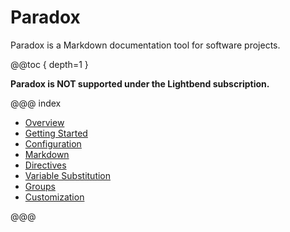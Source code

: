 # Paradox

Paradox is a Markdown documentation tool for software projects.

@@toc { depth=1 }

**Paradox is NOT supported under the Lightbend subscription.**

@@@ index

* [Overview](overview.md)
* [Getting Started](getting-started.md)
* [Configuration](configuration.md)
* [Markdown](markdown.md)
* [Directives](directives/index.md)
* [Variable Substitution](variable-substitution.md)
* [Groups](groups.md)
* [Customization](customization/index.md)
 
@@@
